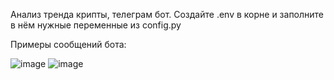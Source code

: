 Анализ тренда крипты, телеграм бот.
Создайте .env в корне и заполните в нём нужные переменные из config.py

Примеры сообщений бота:

![image](https://github.com/user-attachments/assets/31a190e7-13c0-46be-bb96-b3bd0ceb7b70)
![image](https://github.com/user-attachments/assets/6e0b8576-aa9d-4a9b-8a3a-d7d738d3eac3)
